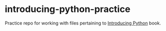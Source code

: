 # introducing-python-practice
Practice repo for working with files pertaining to [Introducing Python](https://learning.oreilly.com/library/view/introducing-python-2nd/9781492051374/) book.
